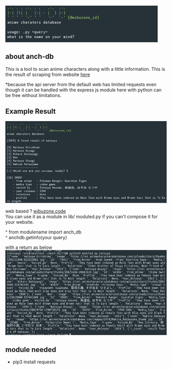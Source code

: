 ![Screenshot](.img/image1.png)
## about anch-db
This is a tool to scan anime characters along with a little information. 
This is the result of scraping from website <a href="animecharactetsdatabase.com">here</a>

*because the api server from the default web has limited requests even though it can be 
handled with the express js module here with python can be free without limitations.
## Example Result
![Screenshot](.img/image2.png)

web based ? <a href="wbzncode.herokuapp.com/AnimeCharactersDatabase">wibuzone.code</a><br>
You can use it as a module in lib/ moduled.py if you can't compose it for your website. 

^ from modulename import anch_db <br>
^ anchdb.getinfo(your query)

with a return as below
![Screenshot](.img/yo.png)
## module needed
* pip3 install requests
  
